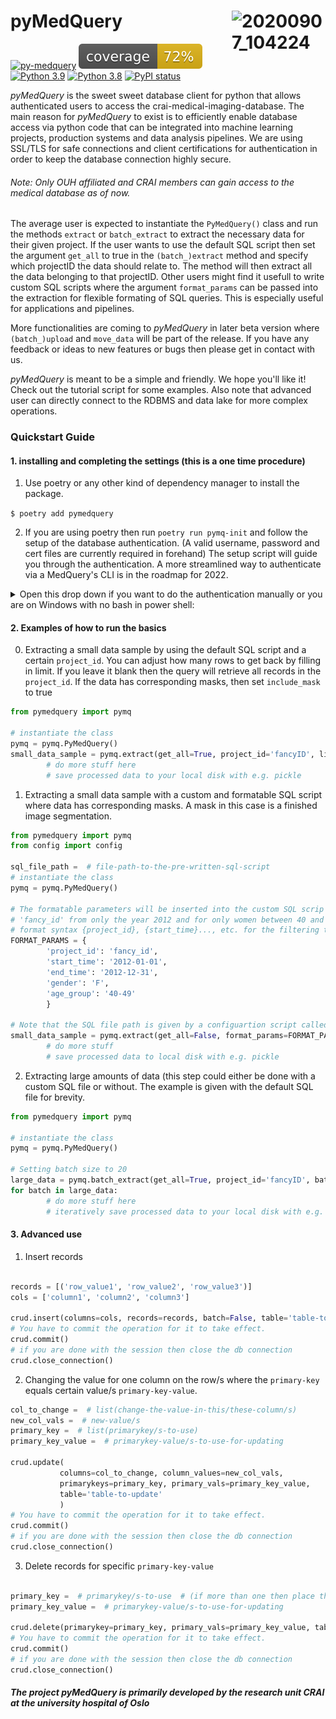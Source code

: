 # pyMedQuery <img align="right" width="150" alt="20200907_104224" src="https://user-images.githubusercontent.com/29639563/125202990-9fcd9200-e276-11eb-8e00-bde211ebe0c1.png">
[![py-medquery](https://github.com/CRAI-OUS/py-medquery/actions/workflows/pymedquery.yaml/badge.svg)](https://github.com/CRAI-OUS/py-medquery/actions/workflows/pymedquery.yaml) <img src="./pymedquery/docs/coverage.svg"> [![Python 3.9](https://img.shields.io/badge/python-3.9-blue.svg)](https://www.python.org/downloads/release/python-390/)
[![Python 3.8](https://img.shields.io/badge/python-3.8-blue.svg)](https://www.python.org/downloads/release/python-380/)
[![PyPI status](https://img.shields.io/pypi/status/ansicolortags.svg)](https://pypi.python.org/pypi/ansicolortags/)

*pyMedQuery* is the sweet sweet database client for python that allows authenticated users to access the crai-medical-imaging-database. The main reason for *pyMedQuery* to exist is to efficiently enable database access via python code that can be integrated into machine learning projects, production systems and data analysis pipelines. We are using SSL/TLS for safe connections and client certifications for authentication in order to keep the database connection highly secure. 

###### Note: Only OUH affiliated and CRAI members can gain access to the medical database as of now.

The average user is expected to instantiate the `PyMedQuery()` class and run the methods `extract` or `batch_extract` to extract the necessary data for their given project. If the user wants to use the default SQL script then set the argument `get_all` to true in the `(batch_)extract` method and specify which projectID the data should relate to. The method will then extract all the data belonging to that projectID. Other users might find it usefull to write custom SQL scripts where the argument `format_params` can be passed into the extraction for flexible formating of SQL queries. This is especially useful for applications and pipelines.

More functionalities are coming to *pyMedQuery* in later beta version where `(batch_)upload` and `move_data` will be part of the release. If you have any feedback or ideas to new features or bugs then please get in contact with us.

*pyMedQuery* is meant to be a simple and friendly. We hope you'll like it! Check out the tutorial script for some examples. Also note that advanced user can directly connect to the RDBMS and data lake for more complex operations.   

### Quickstart Guide

#### 1. installing and completing the settings (this is a one time procedure)

1. Use poetry or any other kind of dependency manager to install the package.

```$ poetry add pymedquery```

2. If you are using poetry then run `poetry run pymq-init` and follow the setup of the database authentication. (A valid username, password and cert files are currently required in forehand) The setup script will guide you through the authentication. A more streamlined way to authenticate via a MedQuery's CLI is in the roadmap for 2022.

<details>
<summary>Open this drop down if you want to do the authentication manually or you are on Windows with no bash in power shell:</summary>
<br>

2. Store the certification and key files for postgres somwhere safe on your machine. (you will receive the database credentials from the admins)

3. Set environment variables on your system for the file paths that point to the cert and key files you received for the database. We recommended to put the commands in your .zshrc or .bashrc.

```
$ echo 'export PGSSLCERT=file_path_to_client_crt' >> ~/<.your_rc_file>
$ echo 'export PGSSLROOTCERT=file_path_to_ca_crt' >> ~/<.your_rc_file>
$ echo 'export PGSSLKEY=file_path_to_client_key' >> ~/<.your_rc_file>
```

Set correct permissions on your client key in order for the database to read it.
```
$ chmod 600 $PGSSLKEY
```

Do the equivalent on windows with

```
setx PGSSLCERT file_path_to_client_crt
setx PPGSSLROOTCERT file_path_to_ca_crt
setx PGSSLKEY file_path_to_client_key
```

<details>
<summary>Windows is not a straight forward when setting 600 permission but you can follow these steps:</summary>
<br>

- Right-click on the target file and select properties then select Security Tab

- Click Advanced and then make sure inheritance is disabled.

- Click apply and then click Edit in the security menu

- Remove all users except Admin user, which should have full control *Admin account should have all checkboxes checked on Allow column except special permission.

- Click Apply and then click OK :)
        
<br>
</details>


4. Also include the username and password in your rc file as environment variables:

```
<your-rc-file>
# (env vars to fill out that pyMedQuery will pick up on)
export MQUSER='username-to-medquery'
export MQPWD='password-to-medquery'
export DATABASE='medquery'
```
##### NOTE! The env var names is a strict convention. The program will not work if you use other names.

<br>
</details>

#### 2. Examples of how to run the basics

0.  Extracting a small data sample by using the default SQL script and a certain `project_id`. You can adjust how many rows to get back by
        filling in limit. If you leave it blank then the query will retrieve all records in the `project_id`. If the data has corresponding masks,
        then set `include_mask` to true

```python
from pymedquery import pymq
        
# instantiate the class
pymq = pymq.PyMedQuery()
small_data_sample = pymq.extract(get_all=True, project_id='fancyID', limit=<noOfRows::int>, include_mask=False)
        # do more stuff here
        # save processed data to your local disk with e.g. pickle
```


1.  Extracting a small data sample with a custom and formatable SQL script where data has corresponding masks.
        A mask in this case is a finished image segmentation.

```python
from pymedquery import pymq
from config import config

sql_file_path =  # file-path-to-the-pre-written-sql-script
# instantiate the class
pymq = pymq.PyMedQuery()
        
# The formatable parameters will be inserted into the custom SQL scrip and thus extracting data belonging to
# 'fancy_id' from only the year 2012 and for only women between 40 and 49. The SQL script must include the
# format syntax {project_id}, {start_time}..., etc. for the filtering to happen.
FORMAT_PARAMS = {
        'project_id': 'fancy_id',
        'start_time': '2012-01-01',
        'end_time': '2012-12-31',
        'gender': 'F',
        'age_group': '40-49'
        }
        
# Note that the SQL file path is given by a configuartion script called config 
small_data_sample = pymq.extract(get_all=False, format_params=FORMAT_PARAMS, sql_file_path=config.SQL_FILE_PATH, include_mask=True)
        # do more stuff
        # save processed data to local disk with e.g. pickle
```
        
2. Extracting large amounts of data (this step could either be done with a custom SQL file or without. The example is given with the default SQL file for brevity.

```python
from pymedquery import pymq

# instantiate the class
pymq = pymq.PyMedQuery()

# Setting batch size to 20
large_data = pymq.batch_extract(get_all=True, project_id='fancyID', batch_size=20)
for batch in large_data:
        # do more stuff here
        # iteratively save processed data to your local disk with e.g. pickle
```

#### 3. Advanced use 
        
1. Insert records

```python

records = [('row_value1', 'row_value2', 'row_value3')]
cols = ['column1', 'column2', 'column3']

crud.insert(columns=cols, records=records, batch=False, table='table-to-insert')
# You have to commit the operation for it to take effect.
crud.commit()
# if you are done with the session then close the db connection
crud.close_connection()

```

2. Changing the value for one column on the row/s where the `primary-key` equals certain value/s `primary-key-value`.


```python
col_to_change =  # list(change-the-value-in-this/these-column/s)
new_col_vals =  # new-value/s
primary_key =  # list(primarykey/s-to-use)
primary_key_value =  # primarykey-value/s-to-use-for-updating

crud.update(
           columns=col_to_change, column_values=new_col_vals,
           primarykeys=primary_key, primary_vals=primary_key_value,
           table='table-to-update'
           )
# You have to commit the operation for it to take effect.
crud.commit()
# if you are done with the session then close the db connection
crud.close_connection()

```

3. Delete records for specific `primary-key-value`

```python

primary_key =  # primarykey/s-to-use  # (if more than one then place them in a list)
primary_key_value =  # primarykey-value/s-to-use-for-updating

crud.delete(primarykey=primary_key, primary_vals=primary_key_value, table='table-to-delete-records-on')
# You have to commit the operation for it to take effect.
crud.commit()
# if you are done with the session then close the db connection
crud.close_connection()

```

##### The project pyMedQuery is primarily developed by the research unit CRAI at the university hospital of Oslo

